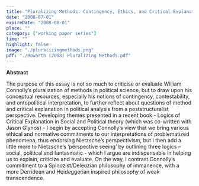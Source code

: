 ```yaml
---
title: "Pluralizing Methods: Contingency, Ethics, and Critical Explanation"
date: "2008-07-01"
expireDate: "2008-08-01"
place: ""
category: ["working paper series"]
time: ""
highlight: false
image: "./pluralizingmethods.png"
pdf: "./Howarth (2008) Pluralizing Methods.pdf"
---
```


**Abstract**

The purpose of this essay is not so much to criticise or evaluate William Connolly’s pluralization of methods in political science, but to draw upon his conceptual resources, especially his notions of contingency, contestability, and ontopolitical interpretation, to further reflect about questions of method and critical explanation in political analysis from a poststructuralist perspective. Developing themes presented in a recent book - Logics of Critical Explanation in Social and Political theory (which was co-written with Jason Glynos) - I begin by accepting Connolly’s view that we bring various ethical and normative commitments to our interpretations of problematized phenomena, thus endorsing Nietzsche’s perspectivism, but I then add a little more to Nietzsche’s ‘perspective seeing’ by outlining three logics – social, political and fantasmatic - which I argue are indispensable in helping us to explain, criticize and evaluate. On the way, I contrast Connolly’s commitment to a Spinozist/Deleuzian philosophy of immanence, with a more Derridean and Heideggerian inspired philosophy of weak transcendence.